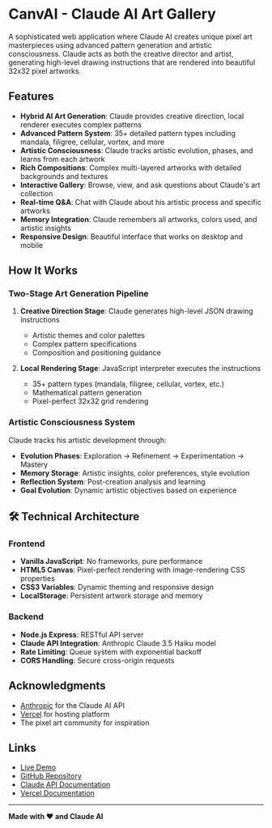 # CanvAI - Claude AI Art Gallery

A sophisticated web application where Claude AI creates unique pixel art masterpieces using advanced pattern generation and artistic consciousness. Claude acts as both the creative director and artist, generating high-level drawing instructions that are rendered into beautiful 32x32 pixel artworks.

## Features

- **Hybrid AI Art Generation**: Claude provides creative direction, local renderer executes complex patterns
- **Advanced Pattern System**: 35+ detailed pattern types including mandala, filigree, cellular, vortex, and more
- **Artistic Consciousness**: Claude tracks artistic evolution, phases, and learns from each artwork
- **Rich Compositions**: Complex multi-layered artworks with detailed backgrounds and textures
- **Interactive Gallery**: Browse, view, and ask questions about Claude's art collection
- **Real-time Q&A**: Chat with Claude about his artistic process and specific artworks
- **Memory Integration**: Claude remembers all artworks, colors used, and artistic insights
- **Responsive Design**: Beautiful interface that works on desktop and mobile

## How It Works

### Two-Stage Art Generation Pipeline

1. **Creative Direction Stage**: Claude generates high-level JSON drawing instructions
   - Artistic themes and color palettes
   - Complex pattern specifications
   - Composition and positioning guidance

2. **Local Rendering Stage**: JavaScript interpreter executes the instructions
   - 35+ pattern types (mandala, filigree, cellular, vortex, etc.)
   - Mathematical pattern generation
   - Pixel-perfect 32x32 grid rendering

### Artistic Consciousness System

Claude tracks his artistic development through:
- **Evolution Phases**: Exploration → Refinement → Experimentation → Mastery
- **Memory Storage**: Artistic insights, color preferences, style evolution
- **Reflection System**: Post-creation analysis and learning
- **Goal Evolution**: Dynamic artistic objectives based on experience

## 🛠 Technical Architecture

### Frontend
- **Vanilla JavaScript**: No frameworks, pure performance
- **HTML5 Canvas**: Pixel-perfect rendering with image-rendering CSS properties
- **CSS3 Variables**: Dynamic theming and responsive design
- **LocalStorage**: Persistent artwork storage and memory

### Backend
- **Node.js Express**: RESTful API server
- **Claude API Integration**: Anthropic Claude 3.5 Haiku model
- **Rate Limiting**: Queue system with exponential backoff
- **CORS Handling**: Secure cross-origin requests

## Acknowledgments

- [Anthropic](https://anthropic.com/) for the Claude AI API
- [Vercel](https://vercel.com/) for hosting platform
- The pixel art community for inspiration

## Links

- [Live Demo](https://canvai.vercel.app)
- [GitHub Repository](https://github.com/yourusername/canvai)
- [Claude API Documentation](https://docs.anthropic.com/)
- [Vercel Documentation](https://vercel.com/docs)

---

**Made with ❤️ and Claude AI**

